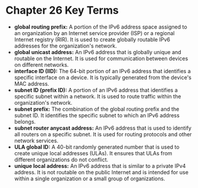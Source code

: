 # Chapter 26 Key Terms

*   **global routing prefix:**  A portion of the IPv6 address space assigned to an organization by an Internet service provider (ISP) or a regional Internet registry (RIR). It is used to create globally routable IPv6 addresses for the organization's network.
*   **global unicast address:** An IPv6 address that is globally unique and routable on the Internet. It is used for communication between devices on different networks.
*   **interface ID (IID):** The 64-bit portion of an IPv6 address that identifies a specific interface on a device. It is typically generated from the device's MAC address.
*   **subnet ID (prefix ID):** A portion of an IPv6 address that identifies a specific subnet within a network. It is used to route traffic within the organization's network.
*   **subnet prefix:** The combination of the global routing prefix and the subnet ID. It identifies the specific subnet to which an IPv6 address belongs.
*   **subnet router anycast address:** An IPv6 address that is used to identify all routers on a specific subnet. It is used for routing protocols and other network services.
*   **ULA global ID:** A 40-bit randomly generated number that is used to create unique local addresses (ULAs). It ensures that ULAs from different organizations do not conflict.
*   **unique local address:** An IPv6 address that is similar to a private IPv4 address. It is not routable on the public Internet and is intended for use within a single organization or a small group of organizations.